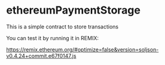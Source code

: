 # ethereumPaymentStorage
This is a simple contract to store transactions

You can test it by running it in REMIX:

https://remix.ethereum.org/#optimize=false&version=soljson-v0.4.24+commit.e67f0147.js


